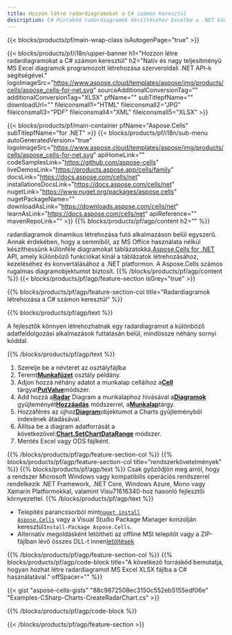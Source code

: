 ```yaml
---
title: Hozzon létre radardiagramokat a C# számon keresztül
description: C# Mintakód radardiagramok készítéséhez Excelbe a .NET könyvtár használatával. Használja ezt a kódot radardiagram létrehozásához az MS Excelhez VB.NET, Asp.NET vagy bármely .NET alapú alkalmazáson belül.
---
```

{{< blocks/products/pf/main-wrap-class isAutogenPage="true" >}}

{{< blocks/products/pf/i18n/upper-banner h1="Hozzon létre radardiagramokat a C# számon keresztül" h2="Natív és nagy teljesítményű MS Excel diagramok programozott létrehozása szerveroldali .NET API-k segítségével." logoImageSrc="https://www.aspose.cloud/templates/aspose/img/products/cells/aspose_cells-for-net.svg" sourceAdditionalConversionTag="" additionalConversionTag="XLSX" pfName="" subTitlepfName="" downloadUrl="" fileiconsmall1="HTML" fileiconsmall2="JPG" fileiconsmall3="PDF" fileiconsmall4="XML" fileiconsmall5="XLSX" >}}

{{< blocks/products/pf/main-container pfName="Aspose.Cells" subTitlepfName="for .NET" >}}
{{< blocks/products/pf/i18n/sub-menu autoGeneratedVersion="true" logoImageSrc="https://www.aspose.cloud/templates/aspose/img/products/cells/aspose_cells-for-net.svg" apiHomeLink="" codeSamplesLink="https://github.com/aspose-cells" liveDemosLink="https://products.aspose.app/cells/family" docsLink="https://docs.aspose.com/cells/net" installationsDocsLink="https://docs.aspose.com/cells/net" nugetLink="https://www.nuget.org/packages/aspose.cells" nugetPackageName="" downloadAsLink="https://downloads.aspose.com/cells/net" learnAsLink="https://docs.aspose.com/cells/net" apiReference="" mavenRepoLink="" >}}
{{% blocks/products/pf/agp/content h2="" %}}

radardiagramok dinamikus létrehozása futó alkalmazáson belül egyszerű. Annak érdekében, hogy a semmiből, az MS Office használata nélkül készíthessünk különféle diagramokat táblázatokká,[Aspose.Cells for .NET](https://products.aspose.com/cells/net) API, amely különböző funkciókat kínál a táblázatok létrehozásához, kezeléséhez és konvertálásához a .NET platformon. A Aspose.Cells számos rugalmas diagramobjektumot biztosít.
{{% /blocks/products/pf/agp/content %}}
{{< blocks/products/pf/agp/feature-section isGrey="true" >}}

{{% blocks/products/pf/agp/feature-section-col title="Radardiagramok létrehozása a C# számon keresztül" %}}

{{% blocks/products/pf/agp/text %}}

A fejlesztők könnyen létrehozhatnak egy radardiagramot a különböző adatfeldolgozási alkalmazások futtatásán belül, mindössze néhány sornyi kóddal.

{{% /blocks/products/pf/agp/text %}}

1. Szerelje be a névteret az osztályfájlba
1.  Teremt[**Munkafüzet**](https://reference.aspose.com/cells/net/aspose.cells/workbook) osztály példány.
1.  Adjon hozzá néhány adatot a munkalap celláihoz a[**Cell**](https://reference.aspose.com/cells/net/aspose.cells/cell) tárgyat[**PutValue**](https://reference.aspose.com/cells/net/aspose.cells/cell/methods/putvalue/index)módszer.
1.  Add hozzá a[**Radar**](https://reference.aspose.com/cells/net/aspose.cells.charts/charttype) Diagram a munkalaphoz hívásával a[**Diagramok**](https://reference.aspose.com/cells/net/aspose.cells.charts/chartcollection) gyűjteményét[**Hozzáadás**](https://reference.aspose.com/cells/net/aspose.cells.charts/chartcollection/methods/add) módszerrel, a[**Munkalap**](https://reference.aspose.com/cells/net/aspose.cells/worksheet)tárgy.
1.  Hozzáférés az újhoz[**Diagram**](https://reference.aspose.com/cells/net/aspose.cells.charts/chart)objektumot a Charts gyűjteményből indexének átadásával.
1.  Állítsa be a diagram adatforrását a következővel:[**Chart.SetChartDataRange**](https://https://reference.aspose.com/cells/net/aspose.cells.charts/chart/methods/setchartdatarange) módszer.
1. Mentés Excel vagy ODS fájlként.

{{% /blocks/products/pf/agp/feature-section-col %}}
{{% blocks/products/pf/agp/feature-section-col title="rendszerkövetelmények" %}}
{{% blocks/products/pf/agp/text %}}
Csak győződjön meg arról, hogy a rendszer Microsoft Windows vagy kompatibilis operációs rendszerrel rendelkezik .NET Framework, .NET Core, Windows Azure, Mono vagy Xamarin Platformokkal, valamint Visu71616340-hoz hasonló fejlesztői környezettel.
{{% /blocks/products/pf/agp/text %}}
-  Telepítés parancssorból mint<code><a href="https://downloads.aspose.com/cells/net">nuget install Aspose.Cells</a></code> vagy a Visual Studio Package Manager konzolján keresztül<code>Install-Package Aspose.Cells</code>.
-  Alternatív megoldásként letöltheti az offline MSI telepítőt vagy a ZIP-fájlban lévő összes DLL-t innen<a href="https://downloads.aspose.com/cells/net">letöltések</a>

{{% /blocks/products/pf/agp/feature-section-col %}}
{{% blocks/products/pf/agp/code-block title="A következő forráskód bemutatja, hogyan hozhat létre radardiagramot MS Excel XLSX fájlba a C# használatával." offSpacer="" %}}

{{< gist "aspose-cells-gists" "88c9872508ec3150c552eb5155edf06e" "Examples-CSharp-Charts-CreateRadarChart.cs" >}}

{{% /blocks/products/pf/agp/code-block %}}

{{< /blocks/products/pf/agp/feature-section >}}

<!-- aboutfile Starts -->
